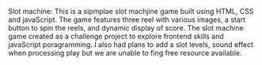 Slot machine: This is a sipmplae slot machjine game built using HTML, CSS and javaScript. The game features three reel with various images, a start button to spin the reels,  and dynamic display of score. The slot machine game created as a challenge project to explore frontend skills and javaScript poragramming. I also had plans  to add a slot levels, sound effect when processing play but we are unable to fing free resource available.
